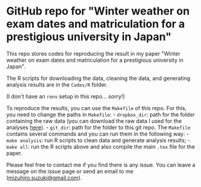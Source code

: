# GitHub repo for "Winter weather on exam dates and matriculation for a prestigious university in Japan"

This repo stores codes for reproducing the result in my paper "Winter weather on exam dates and matriculation for a prestigious university in Japan".

The R scripts for downloading the data, cleaning the data, and generating analysis results are in the `Codes/R` folder.

(I don't have an `renv` setup in this repo... sorry!)

To reproduce the results, you can use the `Makefile` of this repo.
For this, you need to change the paths in `Makefile`:
    - `dropbox_dir`: path for the folder containing the raw data (you can download the raw data I used for the analyses [here](https://drive.google.com/drive/folders/1X9IyNp56RrmChqoOXeK91CxH8l13vC44?usp=drive_link)).
    - `git_dir`: path for the folder to this git repo.
The `Makefile` contains several commands and you can run them in the following way:
    - `make analysis`: run R scripts to clean data and generate analysis results;
    - `make all`: run the R scripts above and also compile the main `.tex` file for the paper.

Please feel free to contact me if you find there is any issue.
You can leave a message on the issue page or send an email to me (mizuhiro.suzuki@gmail.com).

